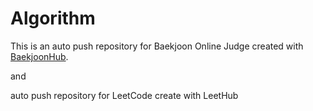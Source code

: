 # Algorithm
This is an auto push repository for Baekjoon Online Judge created with [BaekjoonHub](https://github.com/BaekjoonHub/BaekjoonHub).

and 

auto push repository for LeetCode create with LeetHub
